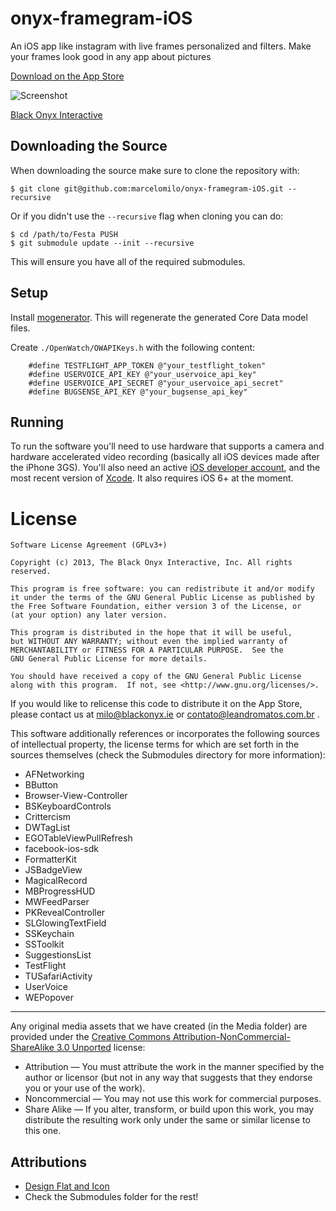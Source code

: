 onyx-framegram-iOS
==================

An iOS app like instagram with live frames personalized and filters. Make your frames look good in any app about pictures

[Download on the App Store](https://itunes.apple.com/br/app/festa-push!/id695442927?mt=8)

![Screenshot](http://f.cl.ly/items/0g38210U0607291e2I21/Captura%20de%20Tela%202013-09-18%20%C3%A0s%2006.35.15.png)

[Black Onyx Interactive ](http://blackonyx.ie)


Downloading the Source
----------------------
When downloading the source make sure to clone the repository with:

    $ git clone git@github.com:marcelomilo/onyx-framegram-iOS.git --recursive
 
Or if you didn't use the `--recursive` flag when cloning you can do:

	$ cd /path/to/Festa PUSH
    $ git submodule update --init --recursive
    
This will ensure you have all of the required submodules. 

Setup
----------------------
Install [mogenerator](https://github.com/rentzsch/mogenerator). This will regenerate the generated Core Data model files.

Create `./OpenWatch/OWAPIKeys.h` with the following content:

		#define TESTFLIGHT_APP_TOKEN @"your_testflight_token"
		#define USERVOICE_API_KEY @"your_uservoice_api_key"
		#define USERVOICE_API_SECRET @"your_uservoice_api_secret"
        #define BUGSENSE_API_KEY @"your_bugsense_api_key"

Running
----------------------

To run the software you'll need to use hardware that supports a camera and hardware accelerated video recording (basically all iOS devices made after the iPhone 3GS). You'll also need an active [iOS developer account](https://developer.apple.com/devcenter/ios/index.action), and the most recent version of [Xcode](https://itunes.apple.com/us/app/xcode/id497799835?mt=12). It also requires iOS 6+ at the moment.

License
=========

	Software License Agreement (GPLv3+)
	
	Copyright (c) 2013, The Black Onyx Interactive, Inc. All rights reserved.
	
	This program is free software: you can redistribute it and/or modify
	it under the terms of the GNU General Public License as published by
	the Free Software Foundation, either version 3 of the License, or
	(at your option) any later version.
	
	This program is distributed in the hope that it will be useful,
	but WITHOUT ANY WARRANTY; without even the implied warranty of
	MERCHANTABILITY or FITNESS FOR A PARTICULAR PURPOSE.  See the
	GNU General Public License for more details.
	
	You should have received a copy of the GNU General Public License
	along with this program.  If not, see <http://www.gnu.org/licenses/>.

If you would like to relicense this code to distribute it on the App Store, 
please contact us at [milo@blackonyx.ie](mailto:milo@blackonyx.ie) or [contato@leandromatos.com.br](mailto:contato@leandromatos.com.br) .

This software additionally references or incorporates the following sources
of intellectual property, the license terms for which are set forth
in the sources themselves (check the Submodules directory for more information):

* AFNetworking
* BButton
* Browser-View-Controller
* BSKeyboardControls
* Crittercism
* DWTagList
* EGOTableViewPullRefresh
* facebook-ios-sdk
* FormatterKit
* JSBadgeView
* MagicalRecord
* MBProgressHUD
* MWFeedParser
* PKRevealController
* SLGlowingTextField
* SSKeychain
* SSToolkit
* SuggestionsList
* TestFlight
* TUSafariActivity
* UserVoice
* WEPopover

----------------------------------------------------------------------------------

Any original media assets that we have created (in the Media folder) are provided under the [Creative Commons Attribution-NonCommercial-ShareAlike 3.0 Unported](http://creativecommons.org/licenses/by-nc-sa/3.0/) license:

* Attribution — You must attribute the work in the manner specified by the author or licensor (but not in any way that suggests that they endorse you or your use of the work).
* Noncommercial — You may not use this work for commercial purposes.
* Share Alike — If you alter, transform, or build upon this work, you may distribute the resulting work only under the same or similar license to this one.

Attributions
---------------------

* [Design Flat and Icon](mailto:contato@leandromatos.com.br)
* Check the Submodules folder for the rest!




